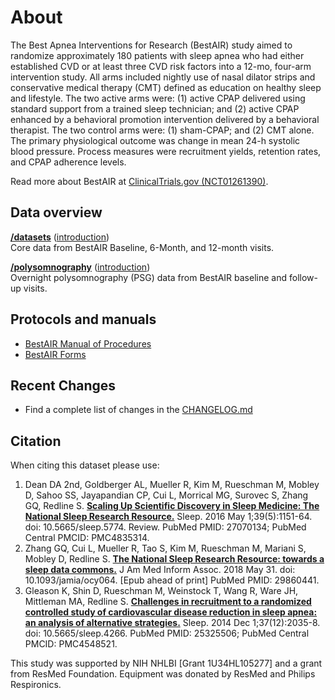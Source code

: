 # About

The Best Apnea Interventions for Research (BestAIR) study aimed to randomize approximately 180 patients with sleep apnea who had either established CVD or at least three CVD risk factors into a 12-mo, four-arm intervention study. All arms included nightly use of nasal dilator strips and conservative medical therapy (CMT) defined as education on healthy sleep and lifestyle. The two active arms were: (1) active CPAP delivered using standard support from a trained sleep technician; and (2) active CPAP enhanced by a behavioral promotion intervention delivered by a behavioral therapist. The two control arms were: (1) sham-CPAP; and (2) CMT alone. The primary physiological outcome was change in mean 24-h systolic blood pressure. Process measures were recruitment yields, retention rates, and CPAP adherence levels.

Read more about BestAIR at [ClinicalTrials.gov (NCT01261390)](http://clinicaltrials.gov/ct2/show/NCT01261390).

## Data overview

**[/datasets](:files_path:/datasets)** ([introduction](:pages_path:/dataset-introduction.md)) <br/> Core data from BestAIR Baseline, 6-Month, and 12-month visits.

**[/polysomnography](:files_path:/polysomnography)** ([introduction](:pages_path:/polysomnography-introduction.md))<br/> Overnight polysomnography (PSG) data from BestAIR baseline and follow-up visits.

## Protocols and manuals

- [BestAIR Manual of Procedures](:files_path:/documentation?f=BestAIR_Manual_of_Procedures.pdf)
- [BestAIR Forms](:files_path:/forms)

## Recent Changes

- Find a complete list of changes in the [CHANGELOG.md](:pages_path:/CHANGELOG.md)

## Citation

When citing this dataset please use:

1. Dean DA 2nd, Goldberger AL, Mueller R, Kim M, Rueschman M, Mobley D, Sahoo SS, Jayapandian CP, Cui L, Morrical MG, Surovec S, Zhang GQ, Redline S. [**Scaling Up Scientific Discovery in Sleep Medicine: The National Sleep Research Resource.**](https://www.ncbi.nlm.nih.gov/pubmed/27070134) Sleep. 2016 May 1;39(5):1151-64. doi: 10.5665/sleep.5774. Review. PubMed PMID: 27070134; PubMed Central PMCID: PMC4835314.
2. Zhang GQ, Cui L, Mueller R, Tao S, Kim M, Rueschman M, Mariani S, Mobley D, Redline S. [**The National Sleep Research Resource: towards a sleep data commons.**](https://www.ncbi.nlm.nih.gov/pubmed/29860441) J Am Med Inform Assoc. 2018 May 31. doi: 10.1093/jamia/ocy064. [Epub ahead of print] PubMed PMID: 29860441.
3. Gleason K, Shin D, Rueschman M, Weinstock T, Wang R, Ware JH, Mittleman MA, Redline S. [**Challenges in recruitment to a randomized controlled study of cardiovascular disease reduction in sleep apnea: an analysis of alternative strategies.**](https://www.ncbi.nlm.nih.gov/pubmed/25325506) Sleep. 2014 Dec 1;37(12):2035-8. doi: 10.5665/sleep.4266. PubMed PMID: 25325506; PubMed Central PMCID: PMC4548521.

This study was supported by NIH NHLBI [Grant 1U34HL105277] and a grant from ResMed Foundation. Equipment was donated by ResMed and Philips Respironics.
